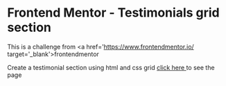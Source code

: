 # Frontend Mentor - Testimonials grid section

This is a challenge from <a href='https://www.frontendmentor.io/  target='_blank'>frontendmentor</a>

Create a testimonial section using html and css grid
<a href='https://chepevic.github.io/testimonial-grid-section/' target='_blank'> click here </a> to see the page
